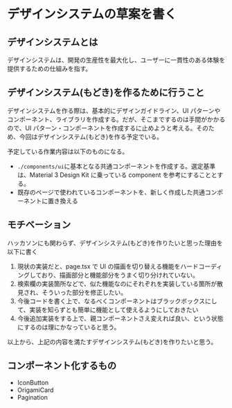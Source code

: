 # デザインシステムの草案を書く

## デザインシステムとは

デザインシステムは、開発の生産性を最大化し、ユーザーに一貫性のある体験を提供するための仕組みを指す。

## デザインシステム(もどき)を作るために行うこと

デザインシステムを作る際は、基本的にデザインガイドライン、UI パターンやコンポーネント、ライブラリを作成する。だが、そこまでするのは手間がかかるので、UI パターン・コンポーネントを作成するに止めようと考える。そのため、今回はデザインシステム(もどき)を作る予定でいる。

予定している作業内容は以下のものになる。

- `./components/ui`に基本となる共通コンポーネントを作成する。選定基準は、Material 3 Design Kit に乗っている component を参考にすることとする。
- 既存のページで使われているコンポーネントを、新しく作成した共通コンポーネントに置き換える

## モチベーション

ハッカソンにも関わらず、デザインシステム(もどき)を作りたいと思った理由を以下に書く

1. 現状の実装だと、page.tsx で UI の描画を切り替える機能をハードコーディングしており、描画部分と機能部分をうまく切り分けれていない。
2. 検索欄の実装箇所などで、似た機能なのにそれぞれを実装している箇所が散見され、そういった部分を修正したい。
3. 今後コードを書く上で、なるべくコンポーネントはブラックボックスにして、実装を知らずとも簡単に機能として使えるようにしておきたい
4. 今後追加実装をする上で、親コンポーネントさえ変えれば良い、という状態にするのは理にかなっていると思う。

以上から、上記の内容を満たすデザインシステム(もどき)を作りたいと思う。

## コンポーネント化するもの

- IconButton
- OrigamiCard
- Pagination
